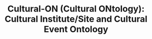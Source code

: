 ---
schema: default
title: >-
  Cultural-ON (Cultural ONtology): Cultural Institute/Site and Cultural Event
  Ontology
notes: >-
  <span style='color:Blue'>Schema</span> The ontology aims at modelling the data on cultural institutes or sites such
  as data regarding the agents that play a specific role on cultural institutes
  or sites, the sites themselves, the contact points, all multimedia files which
  describe the cultural institute or site and any other information useful to
  the public in order to access the institute or site. Moreover, the ontology
  represents events that can take place in specific cultural institutes or sites
organization: DataScientia Foundation
resources:
  - name: CIS.UAN.owl
    url: >-
      http://git.knowdive.disi.unitn.it:8080/knowledge/LiveKnowledge/SREP/CIS_schema/input/raw/master/CIS.UAN.owl
    format: owl
    description: >-
      The ontology aims at modelling the data on cultural institutes or sites
      such as data regarding the agents that play a specific role on cultural
      institutes or sites, the sites themselves, the contact points, all
      multimedia files which describe the cultural institute or site and any
      other information useful to the public in order to access the institute or
      site. Moreover, the ontology represents events that can take place in
      specific cultural institutes or sites
    license: Creative Commons
    status: Unannotated
    byteSize: '236.881 '
    issued: '2016-03-30'
    language: 'en, it'
    modified: '17 December 2020, 01:30 (UTC+01:00)'
    OntologyEngineeringTool: Protégé
    ontologyLanguage: owl
    ontologySyntax: rdf
    example: Unknown
    ReferenceLKRepository: SREP
    referenceOntology: Unknown
    referenceDatasets: Unknown
distribution: cis-owl
keyword: Culture
publisher: Ministero dei Beni e delle Attività Culturali e il Turismo (MIBACT)
category:
  - Culture
versionNotes: Unknown
landingPage: 'http://dati.beniculturali.it/lodview/cis/.html'
accessRigths: Public
creator: >-
  Ministero dei Beni e delle Attività Culturali e il Turismo (MIBACT), Aldo
  Gangemi, Andrea Nuzzolese, Giorgia Lodi, Silvio Peroni, Valentina Presutti,
  Chiara Veninata, Annarita Orsini, Luigi Asprino
hasVersion: Unknown
isVersionOf: Unknown
issued: '2016-03-30'
modified: '17 December 2020, 01:30 (UTC+01:00)'
language: 'en, it'
provenance: >-
  (2017-07-31) Pierre-Yves Vandenbussche: This vocabulary describes data on
  cultural institutes, their agents, multimedia files, events. Provenance from:
  LOV
page: 'http://dati.beniculturali.it/cultural-ON/cultural-ON.owl'
wasGeneratedBy: Unknown
versionInfo: version v2-0
formalityLevel: Teleontology
OntologyEngineeringMethodology: Unknown
acronym: cis
CompetencyQuestion: Unknown
preferredNamespacePrefix: cis
toDoList: To completely annotate.
namespacesGenerated: Unknown
namespacesReused: Unknown
datasetLevel: Knowledge Level(L3-4)
spatialExtent: Unknown
temporalExtent: Unknown
datLicense: Creative Commons
DatOwner: Unknown
DatPublicationTimeStamp: Unknown
type:
  - Schema
---